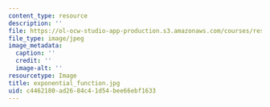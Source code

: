 ```yaml
---
content_type: resource
description: ''
file: https://ol-ocw-studio-app-production.s3.amazonaws.com/courses/res-18-005-highlights-of-calculus-spring-2010/c4462180ad2684c41d54bee66ebf1633_exponential_function.jpg
file_type: image/jpeg
image_metadata:
  caption: ''
  credit: ''
  image-alt: ''
resourcetype: Image
title: exponential_function.jpg
uid: c4462180-ad26-84c4-1d54-bee66ebf1633
---
```

